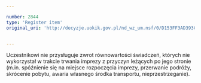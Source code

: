 ```yaml
---

number: 2844
type: 'Register item'
original_uri: 'http://decyzje.uokik.gov.pl/nd_wz_um.nsf/0/D153FF3AD393C2C3C12579B1003FF5B3?OpenDocument'


---
```


Uczestnikowi nie przysługuje zwrot równowartości świadczeń, których nie wykorzystał w trakcie trwania imprezy z przyczyn leżących po jego stronie (m.in. spóźnienie się na miejsce rozpoczęcia imprezy, przerwanie podróży, skrócenie pobytu, awaria własnego środka transportu, nieprzestrzeganie).
